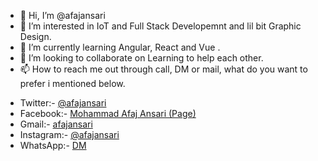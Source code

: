 - 👋 Hi, I’m @afajansari
- 👀 I’m interested in IoT and Full Stack Developemnt and lil bit Graphic Design.
- 🌱 I’m currently learning Angular, React and Vue .
- 💞️ I’m looking to collaborate on Learning to help each other.
- 📫 How to reach me out through call, DM or mail, what do you want to prefer i mentioned below.
* Twitter:- [@afajansari](https://twitter.com/afajansari)
* Facebook:- [Mohammad Afaj Ansari (Page)](https://www.facebook.com/futururbandev)
* Gmail:- [afajansari](mailto:afajansari@gmail.com)
* Instagram:- [@afajansari](https://instagram.com/afajansari)
* WhatsApp:- [DM](https://wa.me/8109106039?text=I'm%20from%20Your%20Link.%20How%20are%20you.)

<!---
afajansari/afajansari is a ✨ special ✨ repository because its `README.md` (this file) appears on your GitHub profile.
You can click the Preview link to take a look at your changes.
--->
